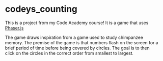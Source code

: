 # codeys_counting

This is a project from my Code Academy course! It is a game that uses [Phaser.js](https://phaser.io/)

The game draws inspiration from a game used to study chimpanzee memory. The premise of the game is that numbers flash on the screen for a brief period of time before being covered by circles. The goal is to then click on the circles in the correct order from smallest to largest.